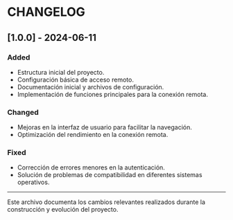 # CHANGELOG

## [1.0.0] - 2024-06-11
### Added
- Estructura inicial del proyecto.
- Configuración básica de acceso remoto.
- Documentación inicial y archivos de configuración.
- Implementación de funciones principales para la conexión remota.

### Changed
- Mejoras en la interfaz de usuario para facilitar la navegación.
- Optimización del rendimiento en la conexión remota.

### Fixed
- Corrección de errores menores en la autenticación.
- Solución de problemas de compatibilidad en diferentes sistemas operativos.

---
Este archivo documenta los cambios relevantes realizados durante la construcción y evolución del proyecto.